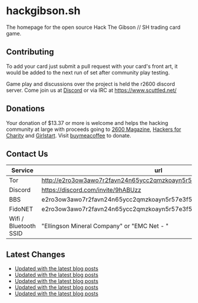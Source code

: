 # hackgibson.sh
The homepage for the open source Hack The Gibson // SH trading card game.


## Contributing

To add your card just submit a pull request with your card's front art, it would be added to the next run of set after community play testing.

Game play and discussions over the project is held the r2600 discord server. Come join us at [Discord](https://discord.com/invite/9hABUzz) or via IRC at https://www.scuttled.net/


## Donations

Your donation of $13.37 or more is welcome and helps the hacking community at large with proceeds going to [2600 Magazine](https://2600.com/), [Hackers for Charity](https://hackersforcharity.org) and [Girlstart](https://girlstart.org).  Visit [buymeacoffee](https://www.buymeacoffee.com/hackgibson.sh) to donate.


## Contact Us

Service | url
-|-
Tor | http://e2ro3ow3awo7r2favn24n65ycc2qmzkoayn5r57e3f56nvjwdcgg32ad.onion
Discord | https://discord.com/invite/9hABUzz
BBS | e2ro3ow3awo7r2favn24n65ycc2qmzkoayn5r57e3f56nvjwdcgg32ad.onion:23
FidoNET | e2ro3ow3awo7r2favn24n65ycc2qmzkoayn5r57e3f56nvjwdcgg32ad.onion:24554
Wifi / Bluetooth SSID | "Ellingson Mineral Company" or "EMC Net - <fidonet address>"

## Latest Changes
<!-- BLOG-POST-LIST:START -->
- [Updated with the latest blog posts](https://github.com/DFW2600/hackgibson.sh/commit/7f9fa75efb884ec9dac5140caa11ae5c612ca188)
- [Updated with the latest blog posts](https://github.com/DFW2600/hackgibson.sh/commit/21b07bfd6acfd5c58574a1c49171e84e0c617f9c)
- [Updated with the latest blog posts](https://github.com/DFW2600/hackgibson.sh/commit/8e610783d08e6022cef9c4511bc26b17e8aaf397)
- [Updated with the latest blog posts](https://github.com/DFW2600/hackgibson.sh/commit/ab88d5033b5b420849ea2c7667b09cb879018f12)
- [Updated with the latest blog posts](https://github.com/DFW2600/hackgibson.sh/commit/d3f2770709cb4e40cbb57baf61026d89dcc194b2)
<!-- BLOG-POST-LIST:END -->
